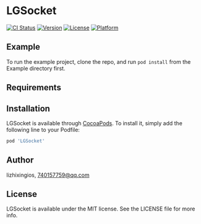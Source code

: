 # LGSocket

[![CI Status](http://img.shields.io/travis/lizhixingios/LGSocket.svg?style=flat)](https://travis-ci.org/lizhixingios/LGSocket)
[![Version](https://img.shields.io/cocoapods/v/LGSocket.svg?style=flat)](http://cocoapods.org/pods/LGSocket)
[![License](https://img.shields.io/cocoapods/l/LGSocket.svg?style=flat)](http://cocoapods.org/pods/LGSocket)
[![Platform](https://img.shields.io/cocoapods/p/LGSocket.svg?style=flat)](http://cocoapods.org/pods/LGSocket)

## Example

To run the example project, clone the repo, and run `pod install` from the Example directory first.

## Requirements

## Installation

LGSocket is available through [CocoaPods](http://cocoapods.org). To install
it, simply add the following line to your Podfile:

```ruby
pod 'LGSocket'
```

## Author

lizhixingios, 740157759@qq.com

## License

LGSocket is available under the MIT license. See the LICENSE file for more info.
